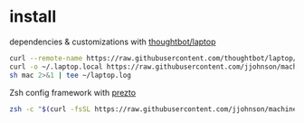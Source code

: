# install

dependencies & customizations with [thoughtbot/laptop](https://github.com/thoughtbot/laptop)

```sh
curl --remote-name https://raw.githubusercontent.com/thoughtbot/laptop/main/mac
curl -o ~/.laptop.local https://raw.githubusercontent.com/jjohnson/machine/main/.laptop.local
sh mac 2>&1 | tee ~/laptop.log
```

Zsh config framework with [prezto](https://github.com/sorin-ionescu/prezto)

```sh
zsh -c "$(curl -fsSL https://raw.githubusercontent.com/jjohnson/machine/main/install_prezto.sh)"
```
